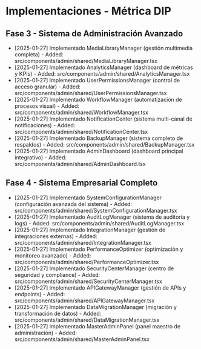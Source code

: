 # Implementaciones - Métrica DIP

## Fase 3 - Sistema de Administración Avanzado

- [2025-01-27] Implementado MediaLibraryManager (gestión multimedia completa) - Added: src/components/admin/shared/MediaLibraryManager.tsx
- [2025-01-27] Implementado AnalyticsManager (dashboard de métricas y KPIs) - Added: src/components/admin/shared/AnalyticsManager.tsx
- [2025-01-27] Implementado UserPermissionsManager (control de acceso granular) - Added: src/components/admin/shared/UserPermissionsManager.tsx
- [2025-01-27] Implementado WorkflowManager (automatización de procesos visual) - Added: src/components/admin/shared/WorkflowManager.tsx
- [2025-01-27] Implementado NotificationCenter (sistema multi-canal de notificaciones) - Added: src/components/admin/shared/NotificationCenter.tsx
- [2025-01-27] Implementado BackupManager (sistema completo de respaldos) - Added: src/components/admin/shared/BackupManager.tsx
- [2025-01-27] Implementado AdminDashboard (dashboard principal integrativo) - Added: src/components/admin/shared/AdminDashboard.tsx

## Fase 4 - Sistema Empresarial Completo

- [2025-01-27] Implementado SystemConfigurationManager (configuración avanzada del sistema) - Added: src/components/admin/shared/SystemConfigurationManager.tsx
- [2025-01-27] Implementado AuditLogManager (sistema de auditoría y logs) - Added: src/components/admin/shared/AuditLogManager.tsx
- [2025-01-27] Implementado IntegrationManager (gestión de integraciones externas) - Added: src/components/admin/shared/IntegrationManager.tsx
- [2025-01-27] Implementado PerformanceOptimizer (optimización y monitoreo avanzado) - Added: src/components/admin/shared/PerformanceOptimizer.tsx
- [2025-01-27] Implementado SecurityCenterManager (centro de seguridad y compliance) - Added: src/components/admin/shared/SecurityCenterManager.tsx
- [2025-01-27] Implementado APIGatewayManager (gestión de APIs y endpoints) - Added: src/components/admin/shared/APIGatewayManager.tsx
- [2025-01-27] Implementado DataMigrationManager (migración y transformación de datos) - Added: src/components/admin/shared/DataMigrationManager.tsx
- [2025-01-27] Implementado MasterAdminPanel (panel maestro de administración) - Added: src/components/admin/shared/MasterAdminPanel.tsx